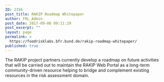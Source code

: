 ```yaml
---
ID: 2356
post_title: RAKIP Roadmap Whitepaper
author: FRL_Admin
post_date: 2017-09-06 09:11:29
post_excerpt: ""
layout: page
permalink: >
  https://foodrisklabs.bfr.bund.de/rakip-roadmap-whitepaper/
published: true
---
```

The RAKIP project partners currently develop a roadmap on future activities that will be carried out to maintain the RAKIP Web Portal as a long-term community-driven resource helping to bridge and complement existing resources in the risk assessment domain.